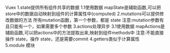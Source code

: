 Vuex 
    1.state提供所有组件共享的数据
        1.1使用数据 mapState是辅助函数,可以把store中的数据自动映射到组件的计算属性中(computed)
    2.mutations可以提供修改数据的方法
        所有mutation函数，第一个参数，都是 state
        注意:mutation参数有且只能有一个，如果需要多个参数
    3.actions处理异步
         3.1使用数据 mapActions是辅助函数,可以把actions中的方法提取出来,映射到组件methods中
        注意:不能直接操作 state，操作 state，还是需要commit
    4.getters类似于计算属性    
    5.module 模块
